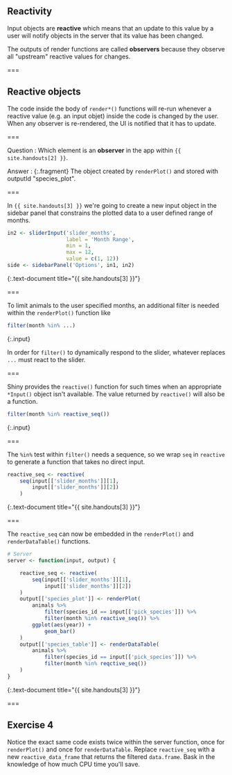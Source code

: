 ---
---

## Reactivity

Input objects are **reactive** which means that an update to this value by a user will notify objects in the server that its value has been changed.

The outputs of render functions are called **observers** because they observe all "upstream" reactive values for changes.

===

## Reactive objects

The code inside the body of `render*()` functions will re-run whenever a reactive value (e.g. an input objet) inside the code is changed by the user. When any observer is re-rendered, the UI is notified that it has to update.

===

Question
: Which element is an **observer** in the app within `{{ site.handouts[2] }}`.

Answer
: {:.fragment} The object created by `renderPlot()` and stored with outputId "species_plot".

===

In `{{ site.handouts[3] }}` we're going to create a new input object in the sidebar panel that constrains the plotted data to a user defined range of months.


~~~r
in2 <- sliderInput('slider_months',
                   label = 'Month Range',
                   min = 1,
                   max = 12,
                   value = c(1, 12))
side <- sidebarPanel('Options', in1, in2)									    
~~~
{:.text-document title="{{ site.handouts[3] }}"}

===

To limit animals to the user specified months, an additional filter is needed within the `renderPlot()` function like


~~~r
filter(month %in% ...)
~~~
{:.input}

In order for `filter()` to dynamically respond to the slider, whatever replaces `...` must react to the slider.

===

Shiny provides the `reactive()` function for such times when an appropriate `*Input()` object isn't available. The value returned by `reactive()` will also be a function.


~~~r
filter(month %in% reactive_seq())
~~~
{:.input}

===

The `%in%` test within `filter()` needs a sequence, so we wrap `seq` in `reactive` to generate a function that takes no direct input.


~~~r
reactive_seq <- reactive(
    seq(input[['slider_months']][1],
        input[['slider_months']][2])
    )
~~~
{:.text-document title="{{ site.handouts[3] }}"}

===

The `reactive_seq` can now be embedded in the `renderPlot()` and `renderDataTable()` functions.


~~~r
# Server
server <- function(input, output) {

    reactive_seq <- reactive(
        seq(input[['slider_months']][1],
            input[['slider_months']][2])
    )
    output[['species_plot']] <- renderPlot(
        animals %>%
            filter(species_id == input[['pick_species']]) %>%
            filter(month %in% reactive_seq()) %>%
        ggplot(aes(year)) +
            geom_bar()
    )
    output[['species_table']] <- renderDataTable(
        animals %>%
            filter(species_id == input[['pick_species']]) %>%
            filter(month %in% reqctive_seq())
    )
}
~~~
{:.text-document title="{{ site.handouts[3] }}"}

===

## Exercise 4

Notice the exact same code exists twice within the server function, once for `renderPlot()` and once for `renderDataTable`. Replace `reactive_seq` with a new `reactive_data_frame` that returns the filtered `data.frame`. Bask in the knowledge of how much CPU time you'll save.
